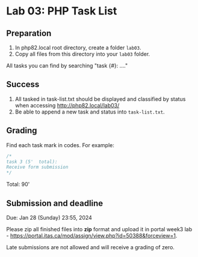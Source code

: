 # Lab 03: PHP Task List

## Preparation

1. In php82.local root directory, create a folder `lab03`.
2. Copy all files from this directory into your `lab03` folder.

All tasks you can find by searching "task {#}: ...."

## Success

1. All tasked in task-list.txt should be displayed and classified by status when accessing http://php82.local/lab03/
2. Be able to append a new task and status into `task-list.txt`.

## Grading
Find each task mark in codes. For example:
```php
/*
task 3 (5'  total): 
Receive form submission
*/
```

Total: 90'

## Submission and deadline

Due: Jan 28 (Sunday) 23:55, 2024

Please zip all finished files into **zip** format and upload it in portal week3 lab - https://portal.itas.ca/mod/assign/view.php?id=50388&forceview=1.

Late submissions are not allowed and will receive a grading of zero.
